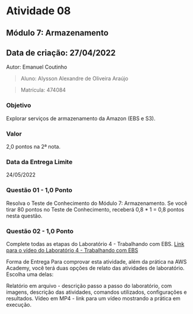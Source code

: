# Atividade 08

## Módulo 7: Armazenamento

## Data de criação: 27/04/2022

Autor: Emanuel Coutinho

> Aluno: Alysson Alexandre de Oliveira Araújo

> Matrícula: 474084

### Objetivo

Explorar serviços de armazenamento da Amazon (EBS e S3).

### Valor

2,0 pontos na 2ª nota.

### Data da Entrega Limite

24/05/2022
 
### Questão 01 - 1,0 Ponto

Resolva o Teste de Conhecimento do Módulo 7: Armazenamento. Se você tirar 80 pontos no Teste de Conhecimento, receberá 0,8 * 1 = 0,8 pontos nesta questão.


### Questão 02 - 1,0 Ponto
Complete todas as etapas do Laboratório 4 - Trabalhando com EBS.
[Link para o vídeo do Laboratório 4 - Trabalhando com EBS](https://drive.google.com/file/d/1P1n0xXtXYloClxEemh_7p9IE39oY663Z/view?usp=sharing)


Forma de Entrega
Para comprovar esta atividade, além da prática na AWS Academy, você terá duas opções de relato das atividades de laboratório. Escolha uma delas:

Relatório em arquivo - descrição passo a passo do laboratório, com imagens, descrição das atividades, comandos utilizados, configurações e resultados.
Vídeo em MP4 - link para um vídeo mostrando a prática em execução.
